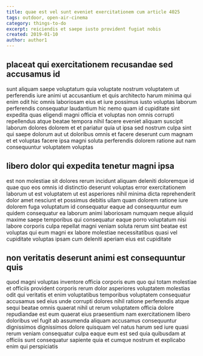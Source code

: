 ```yaml
---
title: quae est vel sunt eveniet exercitationem cum article 4025
tags: outdoor, open-air-cinema
category: things-to-do
excerpt: reiciendis et saepe iusto provident fugiat nobis
created: 2019-01-10
author: author1
---
```


## placeat qui exercitationem recusandae sed accusamus id

sunt aliquam saepe voluptatum quia voluptate nostrum voluptatem ut perferendis iure animi ut accusantium et quis architecto harum minima qui enim odit hic omnis laboriosam eius et iure possimus iusto voluptas laborum perferendis consequatur laudantium hic nemo quam id cupiditate sint expedita quas eligendi magni officia et voluptas non omnis corrupti repellendus atque beatae tempora nihil facere eveniet aliquam suscipit laborum dolores dolorem et et pariatur quia ut ipsa sed nostrum culpa sint qui saepe dolorum aut ut doloribus omnis et facere deserunt cum magnam et et voluptas facere ipsa magni soluta perferendis dolorem ratione aut nam consequuntur voluptatem voluptas

## libero dolor qui expedita tenetur magni ipsa

est non molestiae sit dolores rerum incidunt aliquam deleniti doloremque id quae quo eos omnis id distinctio deserunt voluptas error exercitationem laborum ut est voluptatem ut est asperiores nihil minima dicta reprehenderit dolor amet nesciunt et possimus debitis ullam quam dolorem ratione iure dolorem fuga voluptatum id consequatur eaque ad consequuntur eum quidem consequatur ea laborum animi laboriosam numquam neque aliquid maxime saepe temporibus qui consequatur eaque porro voluptatum nisi labore corporis culpa repellat magni veniam soluta rerum sint beatae est voluptas qui eum magni ex labore molestiae necessitatibus quasi vel cupiditate voluptas ipsam cum deleniti aperiam eius est cupiditate

## non veritatis deserunt animi est consequuntur quis

quod magni voluptas inventore officia corporis eum quo qui totam molestiae et officiis provident corporis rerum dolor asperiores voluptatem molestias odit qui veritatis et enim voluptatibus temporibus voluptatem consequatur accusamus sed eius unde corrupti dolores nihil ratione perferendis atque sequi beatae omnis quaerat nihil ut rerum voluptatem officia dolore repudiandae est eum quaerat eius praesentium nam exercitationem libero doloribus vel fugit ab assumenda aliquam accusamus consequuntur dignissimos dignissimos dolore quisquam vel natus harum sed iure quasi rerum veniam consequatur culpa eaque eum est sed quia quibusdam at officiis sunt consequatur sapiente quia et cumque nostrum et explicabo enim qui perspiciatis
